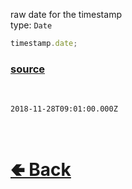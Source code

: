 raw date for the timestamp<br>
type: `Date`<br>

```js
timestamp.date;
```

### [source](https://github.com/shysolocup/noscord.js/blob/main/src/Services/UtilService/custard/Timestamp.js)

<br>

`2018-11-28T09:01:00.000Z`

<br> <h1> [🢀 Back](https://github.com/shysolocup/noscord.js/wiki/Util.Timestamp) </h1>